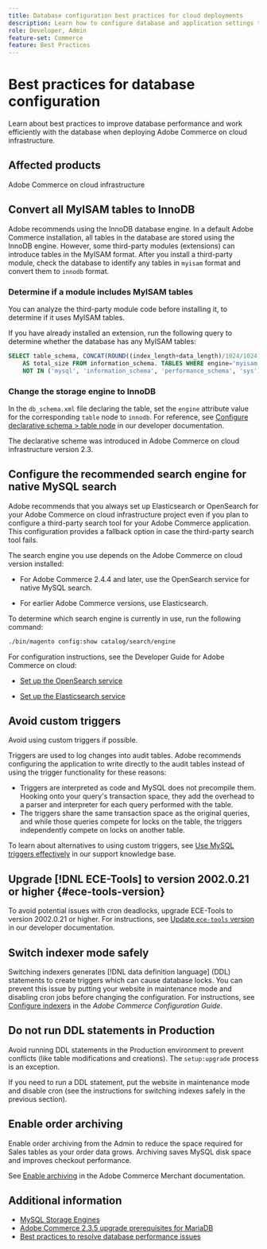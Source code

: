 ```yaml
---
title: Database configuration best practices for cloud deployments
description: Learn how to configure database and application settings to improve performance when deploying Adobe Commerce on cloud infrastructure.
role: Developer, Admin
feature-set: Commerce
feature: Best Practices
---
```

# Best practices for database configuration

Learn about best practices to improve database performance and work efficiently with the database when deploying Adobe Commerce on cloud infrastructure.

## Affected products

Adobe Commerce on cloud infrastructure

## Convert all MyISAM tables to InnoDB

Adobe recommends using the InnoDB database engine. In a default Adobe Commerce installation, all tables in the database are stored using the InnoDB engine. However, some third-party modules (extensions) can introduce tables in the MyISAM format. After you install a third-party module, check the database to identify any tables in `myisam` format and convert them to `innodb` format.

### Determine if a module includes MyISAM tables

You can analyze the third-party module code before installing it, to determine if it uses MyISAM tables.

If you have already installed an extension, run the following query to determine whether the database has any MyISAM tables:

```sql
SELECT table_schema, CONCAT(ROUND((index_length+data_length)/1024/1024),'MB')
    AS total_size FROM information_schema. TABLES WHERE engine='myisam' AND table_schema
    NOT IN ('mysql', 'information_schema', 'performance_schema', 'sys');
```

### Change the storage engine to InnoDB

In the `db_schema.xml` file declaring the table, set the `engine` attribute value for the corresponding `table` node to `innodb`. For reference, see [Configure declarative schema > table node](https://developer.adobe.com/commerce/php/development/components/declarative-schema/configuration/) in our developer documentation.

The declarative scheme was introduced in Adobe Commerce on cloud infrastructure version 2.3.

## Configure the recommended search engine for native MySQL search

Adobe recommends that you always set up Elasticsearch or OpenSearch for your Adobe Commerce on cloud infrastructure project even if you plan to configure a third-party search tool for your Adobe Commerce application. This configuration provides a fallback option in case the third-party search tool fails.

The search engine you use depends on the Adobe Commerce on cloud version installed:

- For Adobe Commerce 2.4.4 and later, use the OpenSearch service for native MySQL search.

- For earlier Adobe Commerce versions, use Elasticsearch.

To determine which search engine is currently in use, run the following command:

```bash
./bin/magento config:show catalog/search/engine
```

For configuration instructions, see the Developer Guide for Adobe Commerce on cloud:

- [Set up the OpenSearch service](https://devdocs.magento.com/cloud/project/services-opensearch.html)

- [Set up the Elasticsearch service](https://devdocs.magento.com/cloud/project/services-elastic.html)

## Avoid custom triggers

Avoid using custom triggers if possible.

Triggers are used to log changes into audit tables. Adobe recommends configuring the application to write directly to the audit tables instead of using the trigger functionality for these reasons:

- Triggers are interpreted as code and MySQL does not precompile them. Hooking onto your query's transaction space, they add the overhead to a parser and interpreter for each query performed with the table.
- The triggers share the same transaction space as the original queries, and while those queries compete for locks on the table, the triggers independently compete on locks on another table.

To learn about alternatives to using custom triggers, see [Use MySQL triggers effectively](mysql-triggers-usage.md) in our support knowledge base.

## Upgrade [!DNL ECE-Tools] to version 2002.0.21 or higher {#ece-tools-version}

To avoid potential issues with cron deadlocks, upgrade ECE-Tools to version 2002.0.21 or higher. For instructions, see [Update `ece-tools` version](https://devdocs.magento.com/cloud/project/ece-tools-update.html) in our developer documentation.

## Switch indexer mode safely

<!--This best practice might belong in the Maintenance phase. Database lock prevention might be consolidated under a single heading-->

Switching indexers generates [!DNL data definition language] (DDL) statements to create triggers which can cause database locks. You can prevent this issue by putting your website in maintenance mode and disabling cron jobs before changing the configuration.
For instructions, see [Configure indexers](https://experienceleague.adobe.com/docs/commerce-operations/configuration-guide/cli/manage-indexers.html#configure-indexers-1) in the *Adobe Commerce Configuration Guide*.

## Do not run DDL statements in Production

Avoid running DDL statements in the Production environment to prevent conflicts (like table modifications and creations). The `setup:upgrade` process is an exception.

If you need to run a DDL statement, put the website in maintenance mode and disable cron (see the instructions for switching indexes safely in the previous section).

## Enable order archiving

Enable order archiving from the Admin to reduce the space required for Sales tables as your order data grows. Archiving saves MySQL disk space and improves checkout performance.

See [Enable archiving](https://experienceleague.adobe.com/docs/commerce-admin/stores-sales/order-management/orders/order-archive.html) in the Adobe Commerce Merchant documentation.

## Additional information

- [MySQL Storage Engines](https://dev.mysql.com/doc/refman/8.0/en/storage-engines.html)
- [Adobe Commerce 2.3.5 upgrade prerequisites for MariaDB](../maintenance/commerce-235-upgrade-prerequisites-mariadb.md)
- [Best practices to resolve database performance issues](../maintenance/resolve-database-performance-issues.md)
